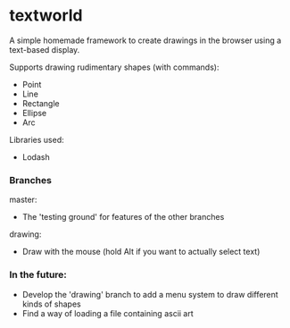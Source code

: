 # textworld

A simple homemade framework to create drawings in the browser using a text-based display.

Supports drawing rudimentary shapes (with commands):
- Point
- Line
- Rectangle
- Ellipse
- Arc

Libraries used:
- Lodash

### Branches

master: 
- The 'testing ground' for features of the other branches

drawing: 
- Draw with the mouse (hold Alt if you want to actually select text)

### In the future: 
- Develop the 'drawing' branch to add a menu system to draw different kinds of shapes
- Find a way of loading a file containing ascii art
